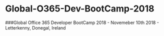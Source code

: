 # Global-O365-Dev-BootCamp-2018


###Global Office 365 Developer BootCamp 2018 - Novemeber 10th 2018 - Letterkenny, Donegal, Ireland
